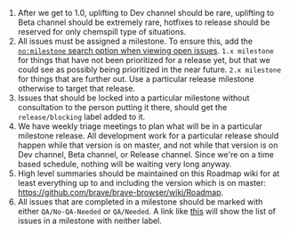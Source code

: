 1. After we get to 1.0, uplifting to Dev channel should be rare, uplifting to Beta channel should be extremely rare, hotfixes to release should be reserved for only chemspill type of situations.
2. All issues must be assigned a milestone.
To ensure this, add the [`no:milestone` search option when viewing open issues](https://github.com/brave/brave-browser/issues?utf8=%E2%9C%93&q=is%3Aissue+is%3Aopen+no%3Amilestone).  `1.x milestone` for things that have not been prioritized for a release yet, but that we could see as possibly being prioritized in the near future.  `2.x milestone` for things that are further out.  Use a particular release milestone otherwise to target that release.
3. Issues that should be locked into a particular milestone without consultation to the person putting it there, should get the `release/blocking` label added to it.
4. We have weekly triage meetings to plan what will be in a particular milestone release.  All development work for a particular release should happen while that version is on master, and not while that version is on Dev channel, Beta channel, or Release channel.  Since we're on a time based schedule, nothing will be waiting very long anyway.
5. High level summaries should be maintained on this Roadmap wiki for at least everything up to and including the version which is on master: https://github.com/brave/brave-browser/wiki/Roadmap.
6. All issues that are completed in a milestone should be marked with either `QA/No-QA-Needed` or `QA/Needed`. A link like [this](https://github.com/brave/brave-browser/issues?q=is%3Aissue+milestone%3A%22Releasable+builds+0.55.x%22+-label%3AQA%2FNeeded+-label%3AQA%2FNo-QA-Needed+is%3Aclosed) will show the list of issues in a milestone with neither label.
